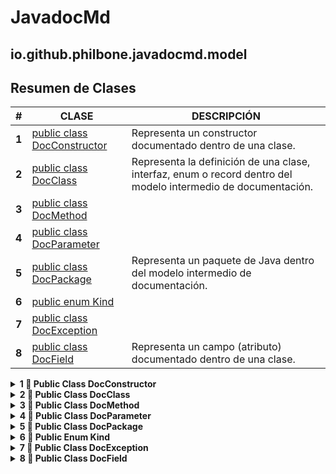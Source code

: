 # JavadocMd

## io.github.philbone.javadocmd.model

## Resumen de Clases


|#|CLASE|DESCRIPCIÓN|
|---|---|---|
|**1**|[public class DocConstructor](#1-public-class-docconstructor)|Representa un constructor documentado dentro de una clase.
|**2**|[public class DocClass](#2-public-class-docclass)|Representa la definición de una clase, interfaz, enum o record dentro del modelo intermedio de documentación.
|**3**|[public class DocMethod](#3-public-class-docmethod)|
|**4**|[public class DocParameter](#4-public-class-docparameter)|
|**5**|[public class DocPackage](#5-public-class-docpackage)|Representa un paquete de Java dentro del modelo intermedio de documentación.
|**6**|[public enum Kind](#6-public-enum-kind)|
|**7**|[public class DocException](#7-public-class-docexception)|
|**8**|[public class DocField](#8-public-class-docfield)|Representa un campo (atributo) documentado dentro de una clase.
<details>
<summary> <strong>1 📘 Public Class DocConstructor</strong> </summary>

## #1 📘 Public Class DocConstructor

```java
public class DocConstructor
```
> **Descripción:**
> Representa un constructor documentado dentro de una clase.

### 📦 Campos

<details open><summary>Public</summary>

> _No hay campos public visibles_
</details>

<details open><summary>Protected</summary>

> _No hay campos protected visibles_
</details>

<details open><summary>Private</summary>

- `private` [String](https://docs.oracle.com/en/java/javase/17/docs/api/java.base/java/lang/String.html) `name`
- `private` [List](https://docs.oracle.com/en/java/javase/17/docs/api/java.base/java/util/List.html)<String> `parameters`
- `private` [String](https://docs.oracle.com/en/java/javase/17/docs/api/java.base/java/lang/String.html) `description`
- `private` [String](https://docs.oracle.com/en/java/javase/17/docs/api/java.base/java/lang/String.html) `visibility`
- `private` boolean `isStatic`
- `private` [List](https://docs.oracle.com/en/java/javase/17/docs/api/java.base/java/util/List.html)<DocParameter> `docParameters`
- `private` [List](https://docs.oracle.com/en/java/javase/17/docs/api/java.base/java/util/List.html)<DocException> `exceptions`
</details>

### 🛠️ Constructores

- `public DocConstructor(String name, List<String> parameters, String description, String visibility, boolean isStatic)`
### 🧮 Métodos

<details open><summary>Public</summary>

- `public `[String](https://docs.oracle.com/en/java/javase/17/docs/api/java.base/java/lang/String.html) `getName()`
- `public `[List](https://docs.oracle.com/en/java/javase/17/docs/api/java.base/java/util/List.html)<String> `getParameters()`
- `public `[String](https://docs.oracle.com/en/java/javase/17/docs/api/java.base/java/lang/String.html) `getDescription()`
- `public `[String](https://docs.oracle.com/en/java/javase/17/docs/api/java.base/java/lang/String.html) `getVisibility()`
- `public `boolean `isStatic()`
- `public ` **void** `addDocParameter(DocParameter param)`
- `public `[List](https://docs.oracle.com/en/java/javase/17/docs/api/java.base/java/util/List.html)<DocParameter> `getDocParameters()`
- `public ` **void** `addException(DocException exception)`
- `public `[List](https://docs.oracle.com/en/java/javase/17/docs/api/java.base/java/util/List.html)<DocException> `getExceptions()`
</details>

<details open><summary>Protected</summary>

> _No hay métodos protected visibles_
</details>

<details open><summary>Private</summary>

> _No hay métodos private visibles_
</details>


</details>
<details>
<summary> <strong>2 📘 Public Class DocClass</strong> </summary>

## #2 📘 Public Class DocClass

```java
public class DocClass
```
> **Descripción:**
> Representa la definición de una clase, interfaz, enum o record dentro del modelo intermedio de documentación.
> <p>
> Esta entidad encapsula la información esencial que puede obtenerse de una declaración de tipo en código fuente Java, incluyendo:
> </p>
> <ul>
>   <li>Nombre, visibilidad y tipo (clase, interfaz, enum, record, abstracta).</li>
>   <li>Descripción proveniente de la documentación Javadoc asociada.</li>
>   <li>Lista de campos, métodos y constructores.</li>
>   <li>Clase padre extendida y/o interfaces implementadas o extendidas.</li>
>   <li>Indicador de si la clase es estática.</li>
> </ul>
> <p>
> La información contenida en esta clase es utilizada por los exportadores (por ejemplo, {@code MarkdownExporter}) para generar documentación en distintos formatos.
> </p>

### 📦 Campos

<details open><summary>Public</summary>

> _No hay campos public visibles_
</details>

<details open><summary>Protected</summary>

> _No hay campos protected visibles_
</details>

<details open><summary>Private</summary>

- `private` int `indexOrder`
> El número que tomará en la tabla de contenido

- `private` [String](https://docs.oracle.com/en/java/javase/17/docs/api/java.base/java/lang/String.html) `name`
> Nombre simple de la clase, interfaz, enum o record.

- `private` Kind `kind`
> Tipo de elemento representado (clase, interfaz, enum, record, abstracta).

- `private` [String](https://docs.oracle.com/en/java/javase/17/docs/api/java.base/java/lang/String.html) `visibility`
> Nivel de visibilidad del tipo (public, protected, package-private, private).

- `private` boolean `isStatic`
> Indica si el tipo ha sido declarado como {@code static}.

- `private` [List](https://docs.oracle.com/en/java/javase/17/docs/api/java.base/java/util/List.html)<DocField> `fields`
> Campos declarados dentro de la clase.

- `private` [List](https://docs.oracle.com/en/java/javase/17/docs/api/java.base/java/util/List.html)<DocMethod> `methods`
> Métodos declarados dentro de la clase.

- `private` [List](https://docs.oracle.com/en/java/javase/17/docs/api/java.base/java/util/List.html)<DocConstructor> `constructors`
> Constructores declarados dentro de la clase.

- `private` [String](https://docs.oracle.com/en/java/javase/17/docs/api/java.base/java/lang/String.html) `superClass`
> Nombre de la clase padre (superclase), si existe.

- `private` [List](https://docs.oracle.com/en/java/javase/17/docs/api/java.base/java/util/List.html)<String> `interfaces`
> Interfaces implementadas (clases) o extendidas (interfaces).

- `private` [String](https://docs.oracle.com/en/java/javase/17/docs/api/java.base/java/lang/String.html) `description`
> Descripción principal tomada del comentario Javadoc asociado.

</details>

### 🛠️ Constructores

- `public DocClass(String name, String description, Kind kind, String visibility, boolean isStatic)`
> **Descripción:**
> Crea una nueva representación de clase en el modelo intermedio.

> - *@param* `name` nombre simple de la clase
> - *@param* `description` descripción principal (desde Javadoc)
> - *@param* `kind` tipo del elemento (clase, interfaz, enum, record)
> - *@param* `visibility` nivel de visibilidad (public, protected, package-private, private)
> - *@param* `isStatic` indica si la clase fue declarada como {@code static}
### 🧮 Métodos

<details open><summary>Public</summary>

- `public `[String](https://docs.oracle.com/en/java/javase/17/docs/api/java.base/java/lang/String.html) `getName()`
> - *@return* el nombre simple de la clase.
- `public `[String](https://docs.oracle.com/en/java/javase/17/docs/api/java.base/java/lang/String.html) `getDescription()`
> - *@return* la descripción tomada del Javadoc.
- `public `Kind `getKind()`
> - *@return* el tipo de elemento representado.
- `public `[String](https://docs.oracle.com/en/java/javase/17/docs/api/java.base/java/lang/String.html) `getVisibility()`
> - *@return* la visibilidad del tipo (public, protected, etc.).
- `public `boolean `isStatic()`
> - *@return* {@code true} si la clase fue declarada como estática.
- `public `[List](https://docs.oracle.com/en/java/javase/17/docs/api/java.base/java/util/List.html)<DocField> `getFields()`
> - *@return* lista inmutable de campos de la clase.
- `public `[List](https://docs.oracle.com/en/java/javase/17/docs/api/java.base/java/util/List.html)<DocMethod> `getMethods()`
> - *@return* lista inmutable de métodos de la clase.
- `public `[List](https://docs.oracle.com/en/java/javase/17/docs/api/java.base/java/util/List.html)<DocConstructor> `getConstructors()`
> - *@return* lista inmutable de constructores de la clase.
- `public ` **void** `addField(DocField field)`
> Agrega un campo al modelo de la clase.

> - *@param* **field** definición del campo
- `public ` **void** `addMethod(DocMethod method)`
> Agrega un método al modelo de la clase.

> - *@param* **method** definición del método
- `public ` **void** `addConstructor(DocConstructor constructor)`
> Agrega un constructor al modelo de la clase.

> - *@param* **constructor** definición del constructor
- `public `[String](https://docs.oracle.com/en/java/javase/17/docs/api/java.base/java/lang/String.html) `getSuperClass()`
> - *@return* el nombre de la superclase, o {@code null} si no tiene.
- `public ` **void** `setSuperClass(String superClass)`
> Define la superclase de este tipo.

> - *@param* **superClass** nombre de la clase padre
- `public `[List](https://docs.oracle.com/en/java/javase/17/docs/api/java.base/java/util/List.html)<String> `getInterfaces()`
> - *@return* lista de interfaces implementadas (clases) o extendidas (interfaces).
- `public ` **void** `addInterface(String iface)`
> Agrega una interfaz implementada o extendida.

> - *@param* **iface** nombre de la interfaz
- `public ` **void** `setDescription(String description)`
- `public `int `getIndexOrder()`
- `public ` **void** `setIndexOrder(int indexOrder)`
</details>

<details open><summary>Protected</summary>

> _No hay métodos protected visibles_
</details>

<details open><summary>Private</summary>

> _No hay métodos private visibles_
</details>


</details>
<details>
<summary> <strong>3 📘 Public Class DocMethod</strong> </summary>

## #3 📘 Public Class DocMethod

```java
public class DocMethod
```
### 📦 Campos

<details open><summary>Public</summary>

> _No hay campos public visibles_
</details>

<details open><summary>Protected</summary>

> _No hay campos protected visibles_
</details>

<details open><summary>Private</summary>

- `private` [String](https://docs.oracle.com/en/java/javase/17/docs/api/java.base/java/lang/String.html) `name`
- `private` [String](https://docs.oracle.com/en/java/javase/17/docs/api/java.base/java/lang/String.html) `returnType`
- `private` [List](https://docs.oracle.com/en/java/javase/17/docs/api/java.base/java/util/List.html)<String> `parameters`
- `private` [String](https://docs.oracle.com/en/java/javase/17/docs/api/java.base/java/lang/String.html) `description`
- `private` [String](https://docs.oracle.com/en/java/javase/17/docs/api/java.base/java/lang/String.html) `visibility`
- `private` boolean `isStatic`
- `private` boolean `isVoid`
- `private` [String](https://docs.oracle.com/en/java/javase/17/docs/api/java.base/java/lang/String.html) `returnDescription`
- `private` [List](https://docs.oracle.com/en/java/javase/17/docs/api/java.base/java/util/List.html)<DocParameter> `docParameters`
- `private` [List](https://docs.oracle.com/en/java/javase/17/docs/api/java.base/java/util/List.html)<DocException> `exceptions`
</details>

### 🛠️ Constructores

- `public DocMethod(String name, String returnType, List<String> parameters, String description, String visibility, boolean isStatic, boolean isVoid)`
### 🧮 Métodos

<details open><summary>Public</summary>

- `public `[String](https://docs.oracle.com/en/java/javase/17/docs/api/java.base/java/lang/String.html) `getName()`
- `public `[String](https://docs.oracle.com/en/java/javase/17/docs/api/java.base/java/lang/String.html) `getReturnType()`
- `public `[List](https://docs.oracle.com/en/java/javase/17/docs/api/java.base/java/util/List.html)<String> `getParameters()`
- `public `[String](https://docs.oracle.com/en/java/javase/17/docs/api/java.base/java/lang/String.html) `getDescription()`
- `public `[String](https://docs.oracle.com/en/java/javase/17/docs/api/java.base/java/lang/String.html) `getVisibility()`
- `public `boolean `isStatic()`
- `public `boolean `isVoid()`
- `public ` **void** `setReturnDescription(String returnDescription)`
- `public `[String](https://docs.oracle.com/en/java/javase/17/docs/api/java.base/java/lang/String.html) `getReturnDescription()`
- `public ` **void** `addDocParameter(DocParameter param)`
- `public `[List](https://docs.oracle.com/en/java/javase/17/docs/api/java.base/java/util/List.html)<DocParameter> `getDocParameters()`
- `public ` **void** `addException(DocException exception)`
- `public `[List](https://docs.oracle.com/en/java/javase/17/docs/api/java.base/java/util/List.html)<DocException> `getExceptions()`
</details>

<details open><summary>Protected</summary>

> _No hay métodos protected visibles_
</details>

<details open><summary>Private</summary>

> _No hay métodos private visibles_
</details>


</details>
<details>
<summary> <strong>4 📘 Public Class DocParameter</strong> </summary>

## #4 📘 Public Class DocParameter

```java
public class DocParameter
```
### 📦 Campos

<details open><summary>Public</summary>

> _No hay campos public visibles_
</details>

<details open><summary>Protected</summary>

> _No hay campos protected visibles_
</details>

<details open><summary>Private</summary>

- `private` [String](https://docs.oracle.com/en/java/javase/17/docs/api/java.base/java/lang/String.html) `name`
- `private` [String](https://docs.oracle.com/en/java/javase/17/docs/api/java.base/java/lang/String.html) `description`
</details>

### 🛠️ Constructores

- `public DocParameter(String name, String description)`
### 🧮 Métodos

<details open><summary>Public</summary>

- `public `[String](https://docs.oracle.com/en/java/javase/17/docs/api/java.base/java/lang/String.html) `getName()`
- `public `[String](https://docs.oracle.com/en/java/javase/17/docs/api/java.base/java/lang/String.html) `getDescription()`
</details>

<details open><summary>Protected</summary>

> _No hay métodos protected visibles_
</details>

<details open><summary>Private</summary>

> _No hay métodos private visibles_
</details>


</details>
<details>
<summary> <strong>5 📘 Public Class DocPackage</strong> </summary>

## #5 📘 Public Class DocPackage

```java
public class DocPackage
```
> **Descripción:**
> Representa un paquete de Java dentro del modelo intermedio de documentación.
> <p>
> Esta clase agrupa todas las {@link DocClass} (clases, interfaces, enums y records)
> pertenecientes a un mismo paquete, junto con su nombre.
> Es utilizada como unidad base por los exportadores para generar la documentación.
> </p>
> 
> <h2>Responsabilidades:</h2>
> <ul>
>   <li>Almacenar el nombre del paquete analizado.</li>
>   <li>Contener la colección de clases, interfaces, enums y records del paquete.</li>
>   <li>Proveer métodos para acceder y agregar clases al paquete.</li>
> </ul>
> 
> <h2>Uso típico:</h2>
> Un {@code DocPackage} se crea durante la fase de extracción de Javadoc
> y posteriormente es consumido por un {@code DocExporter} para generar la salida
> (por ejemplo, en formato Markdown).
> 
> <pre>{@code
> DocPackage pkg = new DocPackage("io.github.philbone.javadocmd.exporter");
> pkg.addClass(new DocClass("MarkdownExporter", "...", Kind.CLASS, "public", false));
> }</pre>

### 📦 Campos

<details open><summary>Public</summary>

> _No hay campos public visibles_
</details>

<details open><summary>Protected</summary>

> _No hay campos protected visibles_
</details>

<details open><summary>Private</summary>

- `private` [String](https://docs.oracle.com/en/java/javase/17/docs/api/java.base/java/lang/String.html) `name`
> Nombre completo del paquete (ejemplo: {@code io.github.philbone.javadocmd.exporter}).

- `private` [List](https://docs.oracle.com/en/java/javase/17/docs/api/java.base/java/util/List.html)<DocClass> `classes`
> Conjunto de clases, interfaces, enums y records pertenecientes al paquete.

- `private` [String](https://docs.oracle.com/en/java/javase/17/docs/api/java.base/java/lang/String.html) `projectName`
</details>

### 🛠️ Constructores

- `public DocPackage(String name)`
> **Descripción:**
> Crea un nuevo descriptor de paquete.

> - *@param* `name` nombre del paquete en notación estándar de Java.
### 🧮 Métodos

<details open><summary>Public</summary>

- `public `[String](https://docs.oracle.com/en/java/javase/17/docs/api/java.base/java/lang/String.html) `getName()`
> Obtiene el nombre del paquete.

> - *@return* nombre completo del paquete.
- `public `[List](https://docs.oracle.com/en/java/javase/17/docs/api/java.base/java/util/List.html)<DocClass> `getClasses()`
> Devuelve la lista de clases, interfaces, enums y records que pertenecen al paquete.
> <p>
> La lista devuelta es la instancia interna; se recomienda usar
> {@link #addClass(DocClass)} para agregar elementos en lugar de modificarla directamente.
> </p>

> - *@return* lista de clases del paquete.
- `public ` **void** `addClass(DocClass docClass)`
> Agrega una nueva clase, interfaz, enum o record al paquete.

> - *@param* **docClass** instancia de {@link DocClass} a agregar.
- `public ` **void** `setProjectName(String projectName)`
- `public `[String](https://docs.oracle.com/en/java/javase/17/docs/api/java.base/java/lang/String.html) `getProjectName()`
</details>

<details open><summary>Protected</summary>

> _No hay métodos protected visibles_
</details>

<details open><summary>Private</summary>

> _No hay métodos private visibles_
</details>


</details>
<details>
<summary> <strong>6 📙 Public Enum Kind</strong> </summary>

## #6 📙 Public Enum Kind

```java
public enum Kind
```

</details>
<details>
<summary> <strong>7 📘 Public Class DocException</strong> </summary>

## #7 📘 Public Class DocException

```java
public class DocException
```
### 📦 Campos

<details open><summary>Public</summary>

> _No hay campos public visibles_
</details>

<details open><summary>Protected</summary>

> _No hay campos protected visibles_
</details>

<details open><summary>Private</summary>

- `private` [String](https://docs.oracle.com/en/java/javase/17/docs/api/java.base/java/lang/String.html) `name`
- `private` [String](https://docs.oracle.com/en/java/javase/17/docs/api/java.base/java/lang/String.html) `description`
</details>

### 🛠️ Constructores

- `public DocException(String name, String description)`
### 🧮 Métodos

<details open><summary>Public</summary>

- `public `[String](https://docs.oracle.com/en/java/javase/17/docs/api/java.base/java/lang/String.html) `getName()`
- `public `[String](https://docs.oracle.com/en/java/javase/17/docs/api/java.base/java/lang/String.html) `getDescription()`
</details>

<details open><summary>Protected</summary>

> _No hay métodos protected visibles_
</details>

<details open><summary>Private</summary>

> _No hay métodos private visibles_
</details>


</details>
<details>
<summary> <strong>8 📘 Public Class DocField</strong> </summary>

## #8 📘 Public Class DocField

```java
public class DocField
```
> **Descripción:**
> Representa un campo (atributo) documentado dentro de una clase.

### 📦 Campos

<details open><summary>Public</summary>

> _No hay campos public visibles_
</details>

<details open><summary>Protected</summary>

> _No hay campos protected visibles_
</details>

<details open><summary>Private</summary>

- `private` [String](https://docs.oracle.com/en/java/javase/17/docs/api/java.base/java/lang/String.html) `name`
- `private` [String](https://docs.oracle.com/en/java/javase/17/docs/api/java.base/java/lang/String.html) `type`
- `private` [String](https://docs.oracle.com/en/java/javase/17/docs/api/java.base/java/lang/String.html) `description`
- `private` [String](https://docs.oracle.com/en/java/javase/17/docs/api/java.base/java/lang/String.html) `visibility`
- `private` boolean `isStatic`
</details>

### 🛠️ Constructores

- `public DocField(String name, String type, String description, String visibility, boolean isStatic)`
### 🧮 Métodos

<details open><summary>Public</summary>

- `public `[String](https://docs.oracle.com/en/java/javase/17/docs/api/java.base/java/lang/String.html) `getName()`
- `public `[String](https://docs.oracle.com/en/java/javase/17/docs/api/java.base/java/lang/String.html) `getType()`
- `public `[String](https://docs.oracle.com/en/java/javase/17/docs/api/java.base/java/lang/String.html) `getDescription()`
- `public `[String](https://docs.oracle.com/en/java/javase/17/docs/api/java.base/java/lang/String.html) `getVisibility()`
- `public `boolean `isStatic()`
</details>

<details open><summary>Protected</summary>

> _No hay métodos protected visibles_
</details>

<details open><summary>Private</summary>

> _No hay métodos private visibles_
</details>


</details>
